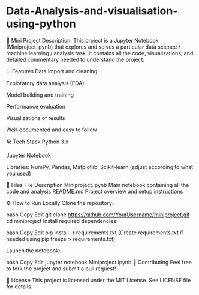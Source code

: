 # Data-Analysis-and-visualisation-using-python
🧠 Mini Project
Description:
This project is a Jupyter Notebook (Miniproject.ipynb) that explores and solves a particular data science / machine learning / analysis task. It contains all the code, visualizations, and detailed commentary needed to understand the project.

✨ Features
Data import and cleaning

Exploratory data analysis (EDA)

Model building and training

Performance evaluation

Visualizations of results

Well-documented and easy to follow

🛠️ Tech Stack
Python 3.x

Jupyter Notebook

Libraries: NumPy, Pandas, Matplotlib, Scikit-learn (adjust according to what you used)

📂 Files
File	Description
Miniproject.ipynb	Main notebook containing all the code and analysis
README.md	Project overview and setup instructions

⚙️ How to Run Locally
Clone the repository:

bash
Copy
Edit
git clone https://github.com/YourUsername/miniproject.git
cd miniproject
Install required dependencies:

bash
Copy
Edit
pip install -r requirements.txt
(Create requirements.txt if needed using pip freeze > requirements.txt)

Launch the notebook:

bash
Copy
Edit
jupyter notebook Miniproject.ipynb
🤝 Contributing
Feel free to fork the project and submit a pull request!

📄 License
This project is licensed under the MIT License. See LICENSE file for details.
